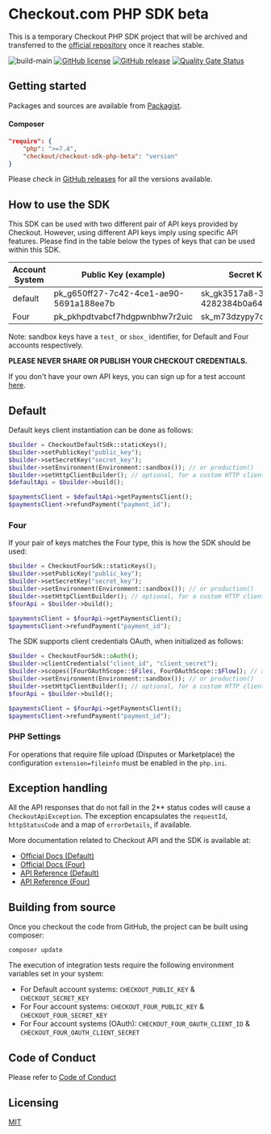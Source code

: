 # Checkout.com PHP SDK beta

This is a temporary Checkout PHP SDK project that will be archived and transferred to the [official repository](https://github.com/checkout/checkout-sdk-php) once it reaches stable.

![build-main](https://github.com/checkout/checkout-sdk-php-beta/workflows/build-main/badge.svg)
[![GitHub license](https://img.shields.io/github/license/checkout/checkout-sdk-php-beta.svg)](https://github.com/checkout/checkout-sdk-php-beta/blob/main/LICENSE.md)
[![GitHub release](https://img.shields.io/github/release/checkout/checkout-sdk-php-beta.svg)](https://GitHub.com/checkout/checkout-sdk-php-beta/releases/)
[![Quality Gate Status](https://sonarcloud.io/api/project_badges/measure?project=checkout_checkout-sdk-php-beta&metric=alert_status)](https://sonarcloud.io/summary/new_code?id=checkout_checkout-sdk-php-beta)

## Getting started

Packages and sources are available from [Packagist](https://packagist.org/packages/checkout/checkout-sdk-php-beta).

#### Composer

```json
"require": {
    "php": ">=7.4",
    "checkout/checkout-sdk-php-beta": "version"
}
```

Please check in [GitHub releases](https://github.com/checkout/checkout-sdk-php-beta/releases) for all the versions available.

## How to use the SDK

This SDK can be used with two different pair of API keys provided by Checkout. However, using different API keys imply using specific API features. Please find in the table below the types of keys that can be used within this SDK.

| Account System | Public Key (example)                    | Secret Key (example)                    |
|----------------|-----------------------------------------|-----------------------------------------|
| default        | pk_g650ff27-7c42-4ce1-ae90-5691a188ee7b | sk_gk3517a8-3z01-45fq-b4bd-4282384b0a64 |
| Four           | pk_pkhpdtvabcf7hdgpwnbhw7r2uic          | sk_m73dzypy7cf3gf5d2xr4k7sxo4e          |

Note: sandbox keys have a `test_` or `sbox_` identifier, for Default and Four accounts respectively.

**PLEASE NEVER SHARE OR PUBLISH YOUR CHECKOUT CREDENTIALS.**

If you don't have your own API keys, you can sign up for a test account [here](https://www.checkout.com/get-test-account).

## Default

Default keys client instantiation can be done as follows:

```php
$builder = CheckoutDefaultSdk::staticKeys();
$builder->setPublicKey("public_key");
$builder->setSecretKey("secret_key");
$builder->setEnvironment(Environment::sandbox()); // or production()
$builder->setHttpClientBuilder(); // optional, for a custom HTTP client
$defaultApi = $builder->build();

$paymentsClient = $defaultApi->getPaymentsClient();
$paymentsClient->refundPayment("payment_id");
```

### Four

If your pair of keys matches the Four type, this is how the SDK should be used:

```php
$builder = CheckoutFourSdk::staticKeys();
$builder->setPublicKey("public_key");
$builder->setSecretKey("secret_key");
$builder->setEnvironment(Environment::sandbox()); // or production()
$builder->setHttpClientBuilder(); // optional, for a custom HTTP client
$fourApi = $builder->build();

$paymentsClient = $fourApi->getPaymentsClient();
$paymentsClient->refundPayment("payment_id");
```

The SDK supports client credentials OAuth, when initialized as follows:

```php
$builder = CheckoutFourSdk::oAuth();
$builder->clientCredentials("client_id", "client_secret");
$builder->scopes([FourOAuthScope::$Files, FourOAuthScope::$Flow]); // array of scopes
$builder->setEnvironment(Environment::sandbox()); // or production()
$builder->setHttpClientBuilder(); // optional, for a custom HTTP client
$fourApi = $builder->build();

$paymentsClient = $fourApi->getPaymentsClient();
$paymentsClient->refundPayment("payment_id");
```

### PHP Settings

For operations that require file upload (Disputes or Marketplace) the configuration `extension=fileinfo` must be enabled in the `php.ini`.

## Exception handling

All the API responses that do not fall in the 2** status codes will cause a `CheckoutApiException`. The exception encapsulates
the `requestId`, `httpStatusCode` and a map of `errorDetails`, if available.

More documentation related to Checkout API and the SDK is available at:

* [Official Docs (Default)](https://docs.checkout.com/)
* [Official Docs (Four)](https://docs.checkout.com/four)
* [API Reference (Default)](https://api-reference.checkout.com/)
* [API Reference (Four)](https://api-reference.checkout.com/preview/crusoe/)

## Building from source

Once you checkout the code from GitHub, the project can be built using composer:

```
composer update
```

The execution of integration tests require the following environment variables set in your system:

* For Default account systems: `CHECKOUT_PUBLIC_KEY` & `CHECKOUT_SECRET_KEY`
* For Four account systems: `CHECKOUT_FOUR_PUBLIC_KEY` & `CHECKOUT_FOUR_SECRET_KEY`
* For Four account systems (OAuth): `CHECKOUT_FOUR_OAUTH_CLIENT_ID` & `CHECKOUT_FOUR_OAUTH_CLIENT_SECRET`

## Code of Conduct

Please refer to [Code of Conduct](CODE_OF_CONDUCT.md)

## Licensing

[MIT](LICENSE.md)
